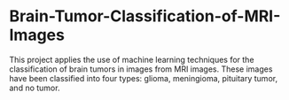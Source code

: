 # Brain-Tumor-Classification-of-MRI-Images
This project applies the use of machine learning  techniques for the classification of brain tumors in images  from MRI images. These images have been classified into four  types: glioma, meningioma, pituitary tumor, and no tumor.  
